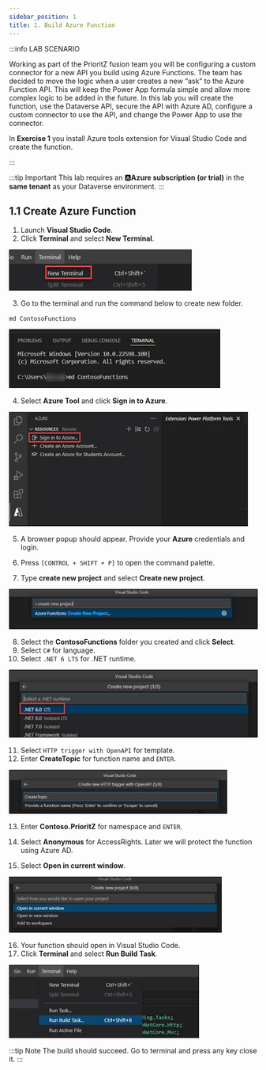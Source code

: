 ```yaml
---
sidebar_position: 1
title: 1. Build Azure Function
---
```


:::info LAB SCENARIO

Working as part of the PrioritZ fusion team you will be configuring a custom connector for a new API you build using Azure Functions. The team has decided to move the logic when a user creates a new “ask” to the Azure Function API. This will keep the Power App formula simple and allow more complex logic to be added in the future. In this lab you will create the function, use the Dataverse API, secure the API with Azure AD, configure a custom connector to use the API, and change the Power App to use the connector.

In **Exercise 1** you install Azure tools extension for Visual Studio Code and create the function.

:::

:::tip Important
This lab requires an 🅰️**Azure subscription (or trial)** in the **same tenant** as your Dataverse environment.
:::


## 1.1 Create Azure Function

1.	Launch **Visual Studio Code**.
2.	Click **Terminal** and select **New Terminal**.

![Lab-04 Image](./img/lab04%20(1).jpg)

3.	Go to the terminal and run the command below to create new folder.
```
md ContosoFunctions
```

![Lab-04 Image](./img/lab04%20(2).jpg)

4.	Select **Azure Tool** and click **Sign in to Azure**.

![Lab-04 Image](./img/lab04%20(3).jpg)

5.	A browser popup should appear. Provide your **Azure** credentials and login.

6.	Press `[CONTROL + SHIFT + P]` to open the command palette.

7.	Type **create new project** and select **Create new project**.

![Lab-04 Image](./img/lab04%20(4).jpg)


8.	Select the **ContosoFunctions** folder you created and click **Select**.
9.	Select `C#` for language.
10.	Select `.NET 6 LTS` for .NET runtime.

![Lab-04 Image](./img/lab04%20(5).jpg)

11.	Select `HTTP trigger with OpenAPI` for template.
12.	Enter **CreateTopic** for function name and `ENTER`.

![Lab-04 Image](./img/lab04%20(6).jpg)


13.	Enter **Contoso.PrioritZ** for namespace and `ENTER`.

14.	Select **Anonymous** for AccessRights. Later we will protect the function using Azure AD.
15.	Select **Open in current window**.

![Lab-04 Image](./img/lab04%20(7).jpg)



16.	Your function should open in Visual Studio Code.
17.	Click **Terminal** and select **Run Build Task**.

![Lab-04 Image](./img/lab04%20(8).jpg)

:::tip Note
The build should succeed. Go to terminal and press any key close it.
:::